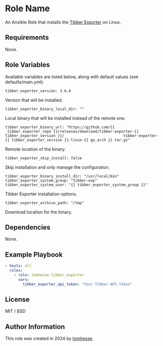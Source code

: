 Role Name
=========

An Ansible Role that installs the [Tibber Exporter](https://github.com/terjesannum/tibber-exporter) on Linux.

Requirements
------------

None.

Role Variables
--------------

Available variables are listed below, along with default values (see defaults/main.yml):

    tibber_exporter_version: 3.6.4

Version that will be installed.

    tibber_exporter_binary_local_dir: ""

Local binary that will be installed instead of the remote one.

    tibber_exporter_binary_url: "https://github.com/{{ _tibber_exporter_repo }}/releases/download/tibber-exporter-{{ tibber_exporter_version }}/                           tibber-exporter-{{ tibber_exporter_version }}-linux-{{ go_arch }}.tar.gz"

Remote location of the binary.

    tibber_exporter_skip_install: false

Skip installation and only manage the configuration.

    tibber_exporter_binary_install_dir: "/usr/local/bin"
    tibber_exporter_system_group: "tibber-exp"
    tibber_exporter_system_user: "{{ tibber_exporter_system_group }}"

Tibber Exporter installation options.

    tibber_exporter_archive_path: "/tmp"

Download location for the binary.

Dependencies
------------

None.

Example Playbook
----------------

```yaml
- hosts: all
  roles:
    - role: tomhesse.tibber_exporter
      vars:
        tibber_exporter_api_token: "Your-Tibber-API-Token"
```

License
-------

MIT / BSD

Author Information
------------------

This role was created in 2024 by [tomhesse](https://www.tomhesse.xyz/).
